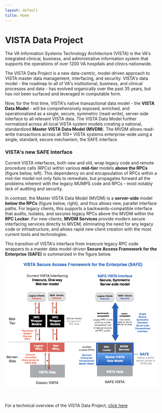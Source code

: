 ```yaml
---
layout: default
title: Home
---
```


# VISTA Data Project

The VA Information Systems Technology Architecture (VISTA) is the VA's integrated clinical, business, and administrative information system that supports the operations of over 1200 VA hospitals and clinics nationwide.  

The VISTA Data Project is a new data-centric, model-driven approach to VISTA master data management, interfacing, and security.  VISTA's data model - the roadmap to all of VA's institutional, business, and clinical processes and data - has evolved organically over the past 35 years, but has not been surfaced and leveraged in computable form. 

Now, for the first time, VISTA's native transactional data model - the **VISTA Data Model** - will be comprehensively exposed, enriched, and operationalized as a single, secure, symmetric (read-write), server-side interface to all relevant VISTA data.  The VISTA Data Model further normalized across all local VISTA system models creating a national, standardized __Master VISTA Data Model (MVDM__). The MVDM allows read-write transactions across all 100+ VISTA systems enterprise-wide using a single, standard, secure mechanism, the SAFE interface.


### VISTA's new SAFE Interface

Current VISTA interfaces, both new and old, wrap legacy code and remote procedure calls (RPCs) within various __mid-tier__  models __above the RPCs__ (figure below, left). This dependency on and encapsulation of RPCs within a mid-tier model not only fails to remediate, but propagates forward all the problems inherent with the legacy MUMPS code and RPCs - most notably lack of auditing and security.

In contrast, the Master VISTA Data Model (MVDM) is a __server-side__ model  __below the RPCs__ (figure below, right), and thus allows new, parallel interface paths. For legacy clients, this supports a backwards-compatible interface that audits, isolates, and secures legacy RPCs above the MVDM within the __RPC Locker__. For  new clients, __MVDM Services__ provide modern secure interfacing services directly to MVDM, eliminating the need for any legacy code or infrastructure, and allows rapid new client creation with the most current tools and technologies. 

This transition of VISTA's interface from insecure legacy RPC code wrappers to a master data model-driven __Secure Access Framework for the Enterprise (SAFE)__ is summarized in the figure below.


![VISTA-SAFE](/assets/VISTA-SAFE-20170207b.png)
<br><br><br>

For a technical overview of the VISTA Data Project, [click here](https://github.com/vistadataproject/documents/tree/master/Background)
